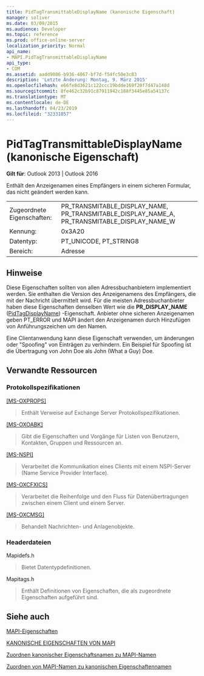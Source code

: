 ```yaml
---
title: PidTagTransmittableDisplayName (kanonische Eigenschaft)
manager: soliver
ms.date: 03/09/2015
ms.audience: Developer
ms.topic: reference
ms.prod: office-online-server
localization_priority: Normal
api_name:
- MAPI.PidTagTransmittableDisplayName
api_type:
- COM
ms.assetid: aadd9086-b936-4067-bf7d-f54fc50e3c83
description: 'Letzte Änderung: Montag, 9. März 2015'
ms.openlocfilehash: e66fe8d3621c122ccc19bdde169f20f7d47a148d
ms.sourcegitcommit: 8fe462c32b91c87911942c188f3445e85a54137c
ms.translationtype: MT
ms.contentlocale: de-DE
ms.lasthandoff: 04/23/2019
ms.locfileid: "32331857"
---
```

# <a name="pidtagtransmittabledisplayname-canonical-property"></a>PidTagTransmittableDisplayName (kanonische Eigenschaft)

  
  
**Gilt für**: Outlook 2013 | Outlook 2016 
  
Enthält den Anzeigenamen eines Empfängers in einem sicheren Formular, das nicht geändert werden kann.
  
|||
|:-----|:-----|
|Zugeordnete Eigenschaften:  <br/> |PR_TRANSMITABLE_DISPLAY_NAME, PR_TRANSMITABLE_DISPLAY_NAME_A, PR_TRANSMITABLE_DISPLAY_NAME_W  <br/> |
|Kennung:  <br/> |0x3A20  <br/> |
|Datentyp:  <br/> |PT_UNICODE, PT_STRING8  <br/> |
|Bereich:  <br/> |Adresse  <br/> |
   
## <a name="remarks"></a>Hinweise

Diese Eigenschaften sollten von allen Adressbuchanbietern implementiert werden. Sie enthalten die Version des Anzeigenamens des Empfängers, die mit der Nachricht übermittelt wird. Für die meisten Adressbuchanbieter haben diese Eigenschaften denselben Wert wie die **PR_DISPLAY_NAME** ([PidTagDisplayName](pidtagdisplayname-canonical-property.md)) -Eigenschaft. Anbieter ohne sicheren Anzeigenamen geben PT_ERROR und MAPI ändert den Anzeigenamen durch Hinzufügen von Anführungszeichen um den Namen.
  
Eine Clientanwendung kann diese Eigenschaft verwenden, um änderungen oder "Spoofing" von Einträgen zu verhindern. Ein Beispiel für Spoofing ist die Übertragung von John Doe als John (What a Guy) Doe.
  
## <a name="related-resources"></a>Verwandte Ressourcen

### <a name="protocol-specifications"></a>Protokollspezifikationen

[[MS-OXPROPS]](https://msdn.microsoft.com/library/f6ab1613-aefe-447d-a49c-18217230b148%28Office.15%29.aspx)
  
> Enthält Verweise auf Exchange Server Protokollspezifikationen.
    
[[MS-OXOABK]](https://msdn.microsoft.com/library/f4cf9b4c-9232-4506-9e71-2270de217614%28Office.15%29.aspx)
  
> Gibt die Eigenschaften und Vorgänge für Listen von Benutzern, Kontakten, Gruppen und Ressourcen an.
    
[[MS-NSPI]](https://msdn.microsoft.com/library/6dd0a3ea-b4d4-4a73-a857-add03a89a543%28Office.15%29.aspx)
  
> Verarbeitet die Kommunikation eines Clients mit einem NSPI-Server (Name Service Provider Interface).
    
[[MS-OXCFXICS]](https://msdn.microsoft.com/library/b9752f3d-d50d-44b8-9e6b-608a117c8532%28Office.15%29.aspx)
  
> Verarbeitet die Reihenfolge und den Fluss für Datenübertragungen zwischen einem Client und einem Server.
    
[[MS-OXCMSG]](https://msdn.microsoft.com/library/7fd7ec40-deec-4c06-9493-1bc06b349682%28Office.15%29.aspx)
  
> Behandelt Nachrichten- und Anlagenobjekte.
    
### <a name="header-files"></a>Headerdateien

Mapidefs.h
  
> Bietet Datentypdefinitionen.
    
Mapitags.h
  
> Enthält Definitionen von Eigenschaften, die als zugeordnete Eigenschaften aufgeführt sind.
    
## <a name="see-also"></a>Siehe auch



[MAPI-Eigenschaften](mapi-properties.md)
  
[KANONISCHE EIGENSCHAFTEN VON MAPI](mapi-canonical-properties.md)
  
[Zuordnen kanonischer Eigenschaftsnamen zu MAPI-Namen](mapping-canonical-property-names-to-mapi-names.md)
  
[Zuordnen von MAPI-Namen zu kanonischen Eigenschaftennamen](mapping-mapi-names-to-canonical-property-names.md)

